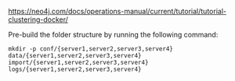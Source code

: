 https://neo4j.com/docs/operations-manual/current/tutorial/tutorial-clustering-docker/

Pre-build the folder structure by running the following command:

```shell
mkdir -p conf/{server1,server2,server3,server4} data/{server1,server2,server3,server4} import/{server1,server2,server3,server4} logs/{server1,server2,server3,server4}
```